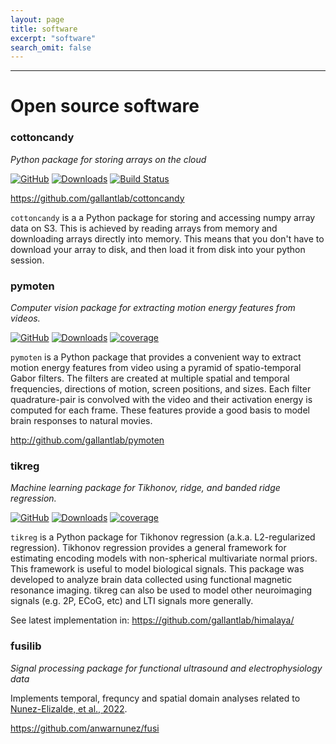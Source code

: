 ```yaml
---
layout: page
title: software
excerpt: "software"
search_omit: false
---
```


---

# Open source software

### cottoncandy

_Python package for storing arrays on the cloud_

[![GitHub](https://img.shields.io/badge/GitHub-cottoncandy-blue)](https://github.com/gallantlab/cottoncandy)
[![Downloads](https://pepy.tech/badge/cottoncandy)](https://pepy.tech/project/cottoncandy)
[![Build Status](https://github.com/gallantlab/cottoncandy/actions/workflows/run_tests.yml/badge.svg)](https://github.com/gallantlab/cottoncandy/actions/workflows/run_tests.yml)

https://github.com/gallantlab/cottoncandy

`cottoncandy` is a a Python package for storing and accessing numpy array data on S3. This is achieved by reading arrays from memory and downloading arrays directly into memory. This means that you don't have to download your array to disk, and then load it from disk into your python session.

### pymoten

_Computer vision package for extracting motion energy features from videos._

[![GitHub](https://img.shields.io/badge/GitHub-pymoten-blue)](https://github.com/gallantlab/pymoten)
[![Downloads](https://pepy.tech/badge/pymoten)](https://pepy.tech/project/pymoten)
[![coverage](https://codecov.io/gh/gallantlab/pymoten/branch/main/graph/badge.svg)](https://codecov.io/gh/gallantlab/pymoten)

`pymoten` is a Python package that provides a convenient way to extract motion energy features from video using a pyramid of spatio-temporal Gabor filters. The filters are created at multiple spatial and temporal frequencies, directions of motion, screen positions, and sizes. Each filter quadrature-pair is convolved with the video and their activation energy is computed for each frame. These features provide a good basis to model brain responses to natural movies.

http://github.com/gallantlab/pymoten

### tikreg

_Machine learning package for Tikhonov, ridge, and banded ridge regression._

[![GitHub](https://img.shields.io/badge/GitHub-tikreg-blue)](https://github.com/gallantlab/tikreg)
[![Downloads](https://pepy.tech/badge/tikreg)](https://pepy.tech/project/tikreg)
[![coverage](https://codecov.io/gh/gallantlab/tikreg/branch/main/graph/badge.svg)](https://codecov.io/gh/gallantlab/tikreg)

`tikreg` is a Python package for Tikhonov regression (a.k.a. L2-regularized regression). Tikhonov regression provides a general framework for estimating encoding models with non-spherical multivariate normal priors. This framework is useful to model biological signals. This package was developed to analyze brain data collected using functional magnetic resonance imaging. tikreg can also be used to model other neuroimaging signals (e.g. 2P, ECoG, etc) and LTI signals more generally.

See latest implementation in: https://github.com/gallantlab/himalaya/

### fusilib

_Signal processing package for functional ultrasound and electrophysiology data_

<!-- [![GitHub](https://img.shields.io/badge/GitHub-fusilib-blue)] -->

Implements temporal, frequncy and spatial domain analyses related to [Nunez-Elizalde, et al., 2022](https://codecov.io/gh/gallantlab/tikreg).

https://github.com/anwarnunez/fusi
